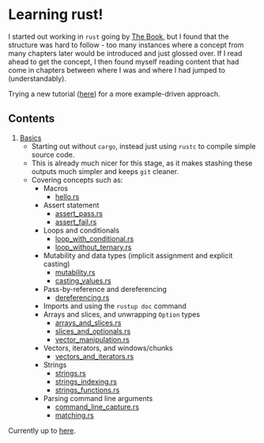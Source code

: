 # Learning rust!

I started out working in `rust` going by [The Book](https://doc.rust-lang.org/book/), but I found that the structure was hard to follow - too many instances where a concept from many chapters later would be introduced and just glossed over. If I read ahead to get the concept, I then found myself reading content that had come in chapters between where I was and where I had jumped to (understandably).

Trying a new tutorial ([here](https://stevedonovan.github.io/rust-gentle-intro/)) for a more example-driven approach.

## Contents

1. [Basics](https://stevedonovan.github.io/rust-gentle-intro/1-basics.html)
   * Starting out without `cargo`, instead just using `rustc` to compile simple source code.
   * This is already much nicer for this stage, as it makes stashing these outputs much simpler and keeps `git` cleaner.
   * Covering concepts such as:
     * Macros
       * [hello.rs](1.basics/hello.rs)
     * Assert statement
       * [assert_pass.rs](1.basics/assert_pass.rs)
       * [assert_fail.rs](1.basics/assert_fail.rs)
     * Loops and conditionals
       * [loop_with_conditional.rs](1.basics/loop_with_conditional.rs)
       * [loop_without_ternary.rs](1.basics/loop_without_ternary.rs)
     * Mutability and data types (implicit assignment and explicit casting)
       * [mutability.rs](1.basics/mutability.rs)
       * [casting_values.rs](1.basics/casting_values.rs)
     * Pass-by-reference and dereferencing
       * [dereferencing.rs](1.basics/dereferencing.rs)
     * Imports and using the `rustup doc` command
     * Arrays and slices, and unwrapping `Option` types
       * [arrays_and_slices.rs](1.basics/arrays_and_slices.rs)
       * [slices_and_optionals.rs](1.basics/slices_and_optionals.rs)
       * [vector_manipulation.rs](1.basics/vector_manipulation.rs)
     * Vectors, iterators, and windows/chunks
       * [vectors_and_iterators.rs](1.basics/vectors_and_iterators.rs)
     * Strings
       * [strings.rs](1.basics/strings.rs)
       * [strings_indexing.rs](1.basics/strings_indexing.rs)
       * [strings_functions.rs](1.basics/strings_functions.rs)
     * Parsing command line arguments
       * [command_line_capture.rs](1.basics/1.basics/command_line_capture.rs)
       * [matching.rs](1.basics/matching.rs)

Currently up to [here](https://stevedonovan.github.io/rust-gentle-intro/1-basics.html#reading-from-files).

